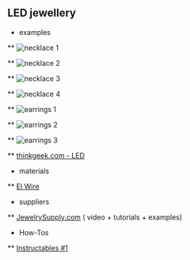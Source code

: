 ## LED jewellery

* examples

** ![necklace 1](http://image.made-in-china.com/2f0j00YeLTqFHRaOka/LED-Pendant-Necklace.jpg)

** ![necklace 2](https://eternityledglow.com/wp-content/uploads/2015/08/glow-in-the-dark-necklaces.jpg)

** ![necklace 3](https://s-media-cache-ak0.pinimg.com/236x/25/41/bb/2541bb8f80a4d1a24f46226551e51e3a.jpg)

** ![necklace 4](http://partyideasforhalloween.com/images/witch/witches-light-up-halloween-necklace-costume-accessory-idea.jpg)

** ![earrings 1](https://ae01.alicdn.com/kf/HTB1EQvGKVXXXXX6aXXXq6xXFXXXX/Hot-sale-1-pcs-the-charm-of-the-font-b-LEDs-b-font-font-b-light.jpg)

** ![earrings 2](http://technabob.com/blog/wp-content/uploads/2013/02/led-crystal-earrings-light.jpg)

** ![earrings 3](http://g04.s.alicdn.com/kf/HTB1hz6TJpXXXXawXVXXq6xXFXXXl/2015-Multicolor-Flashing-Earrings-LED-Light-Up.jpg)

** [thinkgeek.com - LED](http://www.thinkgeek.com/brain/whereisit.cgi?t=LED)

* materials

** [El Wire](https://learn.adafruit.com/el-wire/overview)

* suppliers

** [JewelrySupply.com](http://www.jewelrysupply.com/) ( video + tutorials + examples)

* How-Tos 

** [Instructables #1](http://www.instructables.com/id/LED-Earrings/)


